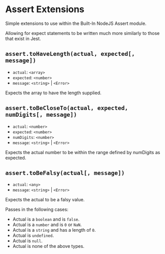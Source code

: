 # Assert Extensions

Simple extensions to use within the Built-In NodeJS Assert module.

Allowing for expect statements to be written much more similarly to those that exist in Jest.

## `assert.toHaveLength(actual, expected[, message])`

* `actual`: `<array>`
* `expected`: `<number>`
* `message`: `<string>` | `<Error>`

Expects the array to have the length supplied.

## `assert.toBeCloseTo(actual, expected, numDigits[, message])`

* `actual`: `<number>`
* `expected`: `<number>`
* `numDigits`: `<number>`
* `message`: `<string>` | `<Error>`

Expects the actual number to be within the range defined by numDigits as expected.

## `assert.toBeFalsy(actual[, message])`

* `actual`: `<any>`
* `message`: `<string>` | `<Error>`

Expects the actual to be a falsy value.

Passes in the following cases:

* Actual is a `boolean` and is `false`.
* Actual is a `number` and is `0` or `NaN`.
* Actual is a `string` and has a length of `0`.
* Actual is `undefined`.
* Actual is `null`.
* Actual is none of the above types.
